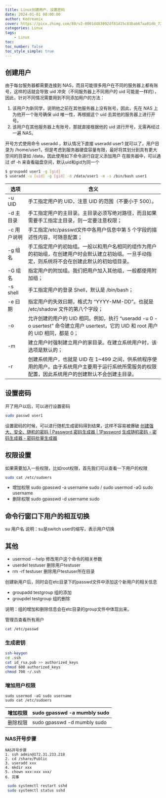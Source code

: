 ```yaml
---
title: Linux创建用户、设置密码
date: 2024-01-01 00:00:00
author: Kedreamix
cover: https://picx.zhimg.com/80/v2-0001d483092df81d15c83bab67aa01db_720w.png
categories: Linux
tags:
    - Linux
toc:
toc_number: false
toc_style_simple: true
---
```


## 创建用户

由于每台服务器都需要连接到 NAS，而且可能很多用户在不同的服务器上都有账号，这样的话就会导致 uid 冲突（不同服务器上不同用户的 uid 可能是一样的），因此，针对不同情况需要用到不同添加用户的方法：

1. 该用户为新同学，说明他之前在其他服务器上没有账号，因此，先在 NAS 上为他开一个账号确保 uid 唯一性，再根据这个 uid 去其他的服务器上进行开号。
2. 该用户在其他服务器上有账号，那就直接根据他的 uid 进行开号，无需再经过一遍 NAS。

开号方式使用命令 useradd ，默认情况下直接 useradd user1 就可以了，用户目录为 /home/user1，但是考虑到服务器硬盘容量有限，最好将其划分到具有更大空间的目录如 /data，因此使用如下命令进行自定义添加用户
在服务器中，可以通过 df -h 来查看磁盘空间，默认uid和gid为同一个

```bash
$ groupadd user1 -g [gid]
$ useradd -u [uid] -g [gid] -d /data/user1 -m -s /bin/bash user1
```




| 选项 | 含义 |
| --- | --- |
| -u UID | 手工指定用户的 UID，注意 UID 的范围（不要小于 500）。 |
| -d 主目录 | 手工指定用户的主目录。主目录必须写绝对路径，而且如果需要手工指定主目录，则一定要注意权限； |
| -c 用户说明 | 手工指定/etc/passwd文件中各用户信息中第 5 个字段的描述性内容，可随意配置； |
| -g 组名 | 手工指定用户的初始组。一般以和用户名相同的组作为用户的初始组，在创建用户时会默认建立初始组。一旦手动指定，则系统将不会在创建此默认的初始组目录。 |
| -G 组名 | 指定用户的附加组。我们把用户加入其他组，一般都使用附加组； |
| -s shell | 手工指定用户的登录 Shell，默认是 /bin/bash； |
| -e 曰期 | 指定用户的失效曰期，格式为 “YYYY-MM-DD”。也就是 /etc/shadow 文件的第八个字段； |
| -o | 允许创建的用户的 UID 相同。例如，执行 “useradd -u 0 -o usertest” 命令建立用户 usertest，它的 UID 和 root 用户的 UID 相同，都是 0； |
| -m | 建立用户时强制建立用户的家目录。在建立系统用户时，该选项是默认的； |
| -r | 创建系统用户，也就是 UID 在 1~499 之间，供系统程序使用的用户。由于系统用户主要用于运行系统所需服务的权限配置，因此系统用户的创建默认不会创建主目录。 |

## 设置密码

开了用户以后，可以进行设置密码
```bash
sudo passwd user1
```
设置密码的时候，可以进行随机生成密码得到结果，这样不容易被爆破
[创建强大、安全、随机的密码 | Password 密码生成器 | 1Password](https://1password.com/zh-cn/password-generator/)
[生成随机密码 - 密码生成器 - 密码批量生成器](https://suijimimashengcheng.bmcx.com)

## 权限设置
如果需要加入一些权限，比如root权限，首先我们可以查看一下用户的权限
```bash
sudo cat /etc/sudoers
```

- 增加权限 sudo gpasswd -a username sudo / sudo usermod -aG sudo username 
- 删除权限 sudo gpasswd -d username sudo



## 命令行窗口下用户的相互切换

su 用户名 说明：su是switch user的缩写，表示用户切换



## 其他

- usermod --help 修改用户这个命令的相关参数
- userdel testuser 删除用户testuser
- rm -rf testuser 删除用户testuser所在目录

创建新用户后，同时会在etc目录下的passwd文件中添加这个新用户的相关信息

- groupadd testgroup 组的添加
- groupdel testgroup 组的删除 

说明：组的增加和删除信息会在etc目录的group文件中体现出来。



管理员查看所有用户

```bash
cat /etc/passwd
```





### 生成密钥

```bash
ssh-keygen
cd .ssh
cat id_rsa.pub >> authorized_keys
chmod 600 authorized_keys
chmod 700 ~/.ssh
```



### 增加用户权限

```
sudo usermod -aG sudo username 
sudo cat /etc/sudoers
```

| 增加权限 | sudo gpasswd -a mumbly sudo |
| -------- | --------------------------- |
| 删除权限 | sudo gpasswd -d mumbly sudo |



### NAS开号步骤

```
NAS开号步骤
1. ssh admin@172.31.233.218
2. cd /share/Public
3. useradd xxx
4. mkdir xxx
5. chown xxx:xxx xxx/
6. 完事
```



```bash
 sudo systemctl restart sshd
 sudo systemctl status sshd
```

